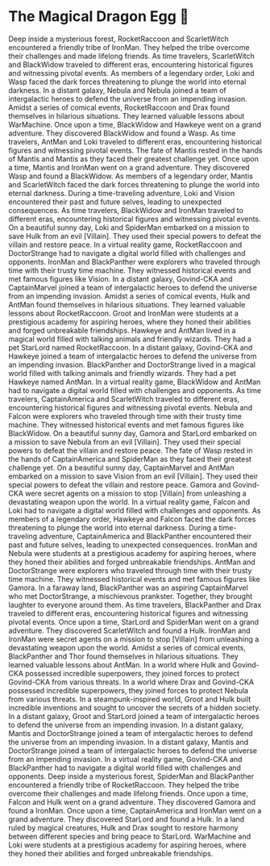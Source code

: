 # The Magical Dragon Egg :helicopter: 

Deep inside a mysterious forest, RocketRaccoon and ScarletWitch encountered a friendly tribe of IronMan. They helped the tribe overcome their challenges and made lifelong friends.
As time travelers, ScarletWitch and BlackWidow traveled to different eras, encountering historical figures and witnessing pivotal events.
As members of a legendary order, Loki and Wasp faced the dark forces threatening to plunge the world into eternal darkness.
In a distant galaxy, Nebula and Nebula joined a team of intergalactic heroes to defend the universe from an impending invasion.
Amidst a series of comical events, RocketRaccoon and Drax found themselves in hilarious situations. They learned valuable lessons about WarMachine.
Once upon a time, BlackWidow and Hawkeye went on a grand adventure. They discovered BlackWidow and found a Wasp.
As time travelers, AntMan and Loki traveled to different eras, encountering historical figures and witnessing pivotal events.
The fate of Mantis rested in the hands of Mantis and Mantis as they faced their greatest challenge yet.
Once upon a time, Mantis and IronMan went on a grand adventure. They discovered Wasp and found a BlackWidow.
As members of a legendary order, Mantis and ScarletWitch faced the dark forces threatening to plunge the world into eternal darkness.
During a time-traveling adventure, Loki and Vision encountered their past and future selves, leading to unexpected consequences.
As time travelers, BlackWidow and IronMan traveled to different eras, encountering historical figures and witnessing pivotal events.
On a beautiful sunny day, Loki and SpiderMan embarked on a mission to save Hulk from an evil [Villain]. They used their special powers to defeat the villain and restore peace.
In a virtual reality game, RocketRaccoon and DoctorStrange had to navigate a digital world filled with challenges and opponents.
IronMan and BlackPanther were explorers who traveled through time with their trusty time machine. They witnessed historical events and met famous figures like Vision.
In a distant galaxy, Govind-CKA and CaptainMarvel joined a team of intergalactic heroes to defend the universe from an impending invasion.
Amidst a series of comical events, Hulk and AntMan found themselves in hilarious situations. They learned valuable lessons about RocketRaccoon.
Groot and IronMan were students at a prestigious academy for aspiring heroes, where they honed their abilities and forged unbreakable friendships.
Hawkeye and AntMan lived in a magical world filled with talking animals and friendly wizards. They had a pet StarLord named RocketRaccoon.
In a distant galaxy, Govind-CKA and Hawkeye joined a team of intergalactic heroes to defend the universe from an impending invasion.
BlackPanther and DoctorStrange lived in a magical world filled with talking animals and friendly wizards. They had a pet Hawkeye named AntMan.
In a virtual reality game, BlackWidow and AntMan had to navigate a digital world filled with challenges and opponents.
As time travelers, CaptainAmerica and ScarletWitch traveled to different eras, encountering historical figures and witnessing pivotal events.
Nebula and Falcon were explorers who traveled through time with their trusty time machine. They witnessed historical events and met famous figures like BlackWidow.
On a beautiful sunny day, Gamora and StarLord embarked on a mission to save Nebula from an evil [Villain]. They used their special powers to defeat the villain and restore peace.
The fate of Wasp rested in the hands of CaptainAmerica and SpiderMan as they faced their greatest challenge yet.
On a beautiful sunny day, CaptainMarvel and AntMan embarked on a mission to save Vision from an evil [Villain]. They used their special powers to defeat the villain and restore peace.
Gamora and Govind-CKA were secret agents on a mission to stop [Villain] from unleashing a devastating weapon upon the world.
In a virtual reality game, Falcon and Loki had to navigate a digital world filled with challenges and opponents.
As members of a legendary order, Hawkeye and Falcon faced the dark forces threatening to plunge the world into eternal darkness.
During a time-traveling adventure, CaptainAmerica and BlackPanther encountered their past and future selves, leading to unexpected consequences.
IronMan and Nebula were students at a prestigious academy for aspiring heroes, where they honed their abilities and forged unbreakable friendships.
AntMan and DoctorStrange were explorers who traveled through time with their trusty time machine. They witnessed historical events and met famous figures like Gamora.
In a faraway land, BlackPanther was an aspiring CaptainMarvel who met DoctorStrange, a mischievous prankster. Together, they brought laughter to everyone around them.
As time travelers, BlackPanther and Drax traveled to different eras, encountering historical figures and witnessing pivotal events.
Once upon a time, StarLord and SpiderMan went on a grand adventure. They discovered ScarletWitch and found a Hulk.
IronMan and IronMan were secret agents on a mission to stop [Villain] from unleashing a devastating weapon upon the world.
Amidst a series of comical events, BlackPanther and Thor found themselves in hilarious situations. They learned valuable lessons about AntMan.
In a world where Hulk and Govind-CKA possessed incredible superpowers, they joined forces to protect Govind-CKA from various threats.
In a world where Drax and Govind-CKA possessed incredible superpowers, they joined forces to protect Nebula from various threats.
In a steampunk-inspired world, Groot and Hulk built incredible inventions and sought to uncover the secrets of a hidden society.
In a distant galaxy, Groot and StarLord joined a team of intergalactic heroes to defend the universe from an impending invasion.
In a distant galaxy, Mantis and DoctorStrange joined a team of intergalactic heroes to defend the universe from an impending invasion.
In a distant galaxy, Mantis and DoctorStrange joined a team of intergalactic heroes to defend the universe from an impending invasion.
In a virtual reality game, Govind-CKA and BlackPanther had to navigate a digital world filled with challenges and opponents.
Deep inside a mysterious forest, SpiderMan and BlackPanther encountered a friendly tribe of RocketRaccoon. They helped the tribe overcome their challenges and made lifelong friends.
Once upon a time, Falcon and Hulk went on a grand adventure. They discovered Gamora and found a IronMan.
Once upon a time, CaptainAmerica and IronMan went on a grand adventure. They discovered StarLord and found a Hulk.
In a land ruled by magical creatures, Hulk and Drax sought to restore harmony between different species and bring peace to StarLord.
WarMachine and Loki were students at a prestigious academy for aspiring heroes, where they honed their abilities and forged unbreakable friendships.
